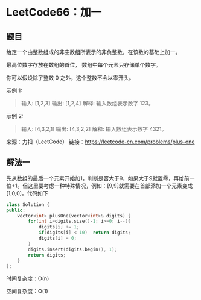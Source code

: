 # LeetCode66：加一

## 题目
给定一个由整数组成的非空数组所表示的非负整数，在该数的基础上加一。

最高位数字存放在数组的首位， 数组中每个元素只存储单个数字。

你可以假设除了整数 0 之外，这个整数不会以零开头。

示例 1:

> 输入: [1,2,3]
> 输出: [1,2,4]
> 解释: 输入数组表示数字 123。

示例 2:

> 输入: [4,3,2,1]
> 输出: [4,3,2,2]
> 解释: 输入数组表示数字 4321。

来源：力扣（LeetCode）
链接：https://leetcode-cn.com/problems/plus-one

## 解法一
先从数组的最后一个元素开始加1，判断是否大于9，如果大于9就置零，再给前一位+1。但这里要考虑一种特殊情况，例如：[9,9]就需要在首部添加一个元素变成[1,0,0]，代码如下

```cpp
class Solution {
public:
    vector<int> plusOne(vector<int>& digits) {
        for(int i=digits.size()-1; i>=0; i--){
            digits[i] += 1;
            if(digits[i] < 10)  return digits;
            digits[i] = 0;
        }
        digits.insert(digits.begin(), 1);
        return digits;
    }
};

```

时间复杂度：O(n)

空间复杂度：O(1)
